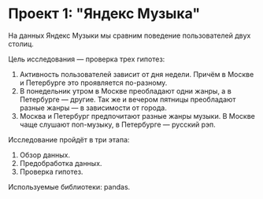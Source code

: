 # Проект 1: "Яндекс Музыка"

На данных Яндекс Музыки мы сравним поведение пользователей двух столиц.

Цель исследования — проверка трех гипотез:
1) Активность пользователей зависит от дня недели. Причём в Москве и Петербурге это проявляется по-разному.
2) В понедельник утром в Москве преобладают одни жанры, а в Петербурге — другие. Так же и вечером пятницы преобладают разные жанры — в зависимости от города.
3) Москва и Петербург предпочитают разные жанры музыки. В Москве чаще слушают поп-музыку, в Петербурге — русский рэп.

Исследование пройдёт в три этапа:
1) Обзор данных.
2) Предобработка данных.
3) Проверка гипотез.

Используемые библиотеки: pandas.
